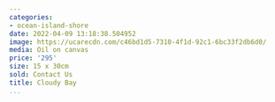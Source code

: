 ```yaml
---
categories:
- ocean-island-shore
date: 2022-04-09 13:18:38.504952
image: https://ucarecdn.com/c46bd1d5-7310-4f1d-92c1-6bc33f2db6d0/
media: Oil on canvas
price: '295'
size: 15 x 30cm
sold: Contact Us
title: Cloudy Bay
...
```

